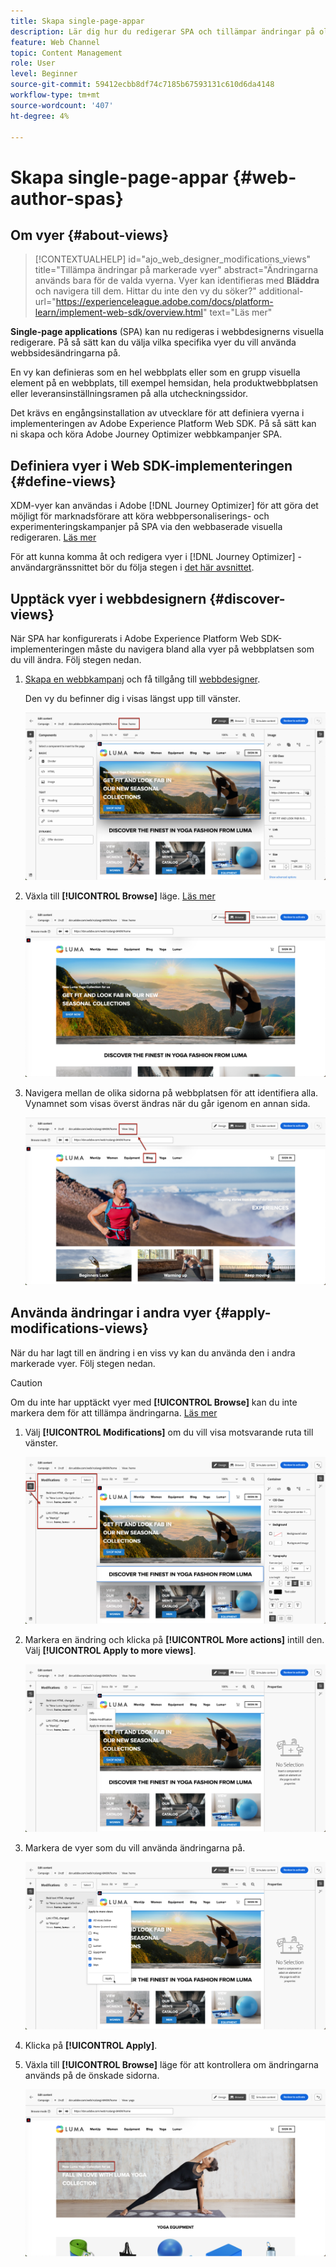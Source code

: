 ```yaml
---
title: Skapa single-page-appar
description: Lär dig hur du redigerar SPA och tillämpar ändringar på olika vyer i Journey Optimizer
feature: Web Channel
topic: Content Management
role: User
level: Beginner
source-git-commit: 59412ecbb8df74c7185b67593131c610d6da4148
workflow-type: tm+mt
source-wordcount: '407'
ht-degree: 4%

---
```


# Skapa single-page-appar {#web-author-spas}

## Om vyer {#about-views}

>[!CONTEXTUALHELP]
>id="ajo_web_designer_modifications_views"
>title="Tillämpa ändringar på markerade vyer"
>abstract="Ändringarna används bara för de valda vyerna. Vyer kan identifieras med **Bläddra** och navigera till dem. Hittar du inte den vy du söker?"
>additional-url="https://experienceleague.adobe.com/docs/platform-learn/implement-web-sdk/overview.html" text="Läs mer"

**Single-page applications** (SPA) kan nu redigeras i webbdesignerns visuella redigerare. På så sätt kan du välja vilka specifika vyer du vill använda webbsidesändringarna på.

En vy kan definieras som en hel webbplats eller som en grupp visuella element på en webbplats, till exempel hemsidan, hela produktwebbplatsen eller leveransinställningsramen på alla utcheckningssidor.

Det krävs en engångsinstallation av utvecklare för att definiera vyerna i implementeringen av Adobe Experience Platform Web SDK. På så sätt kan ni skapa och köra Adobe Journey Optimizer webbkampanjer SPA.

## Definiera vyer i Web SDK-implementeringen {#define-views}

XDM-vyer kan användas i Adobe [!DNL Journey Optimizer] för att göra det möjligt för marknadsförare att köra webbpersonaliserings- och experimenteringskampanjer på SPA via den webbaserade visuella redigeraren. [Läs mer](web-spa-implementation.md)

För att kunna komma åt och redigera vyer i [!DNL Journey Optimizer] -användargränssnittet bör du följa stegen i [det här avsnittet](web-spa-implementation.md#implement-xdm-views).

## Upptäck vyer i webbdesignern {#discover-views}

När SPA har konfigurerats i Adobe Experience Platform Web SDK-implementeringen måste du navigera bland alla vyer på webbplatsen som du vill ändra. Följ stegen nedan.

1. [Skapa en webbkampanj](create-web.md) och få tillgång till [webbdesigner](edit-web-content.md).

   Den vy du befinner dig i visas längst upp till vänster.

   ![](assets/web-designer-view-home.png)

1. Växla till **[!UICONTROL Browse]** läge. [Läs mer](../web/edit-web-content.md#browse-mode)

   ![](assets/web-designer-view-browse.png)

1. Navigera mellan de olika sidorna på webbplatsen för att identifiera alla. Vynamnet som visas överst ändras när du går igenom en annan sida.

   ![](assets/web-designer-other-view.png)

## Använda ändringar i andra vyer {#apply-modifications-views}

När du har lagt till en ändring i en viss vy kan du använda den i andra markerade vyer. Följ stegen nedan.

>[!CAUTION]
>
>Om du inte har upptäckt vyer med **[!UICONTROL Browse]** kan du inte markera dem för att tillämpa ändringarna. [Läs mer](#discover-views)

1. Välj **[!UICONTROL Modifications]** om du vill visa motsvarande ruta till vänster.

   ![](assets/web-designer-view-modifications-pane.png)

1. Markera en ändring och klicka på **[!UICONTROL More actions]** intill den. Välj **[!UICONTROL Apply to more views]**.

   ![](assets/web-designer-modifications-more-actions.png)

1. Markera de vyer som du vill använda ändringarna på.

   ![](assets/web-designer-modifications-apply-to.png)

1. Klicka på **[!UICONTROL Apply]**.

1. Växla till **[!UICONTROL Browse]** läge för att kontrollera om ändringarna används på de önskade sidorna.

   ![](assets/web-designer-modifications-applied-view.png)